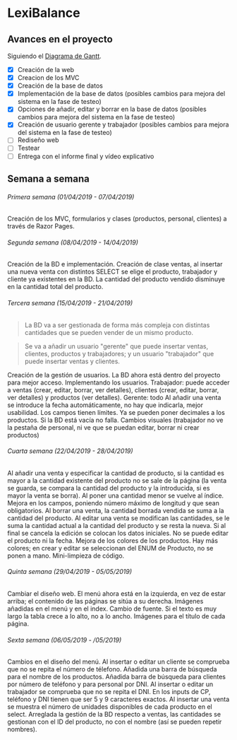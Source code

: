 # LexiBalance

## Avances en el proyecto
Siguiendo el [Diagrama de Gantt](https://ibb.co/X3kwp6w).
- [x] Creación de la web
- [x] Creacion de los MVC
- [x] Creación de la base de datos
- [x] Implementación de la base de datos (posibles cambios para mejora del sistema en la fase de testeo)
- [x] Opciones de añadir, editar y borrar en la base de datos (posibles cambios para mejora del sistema en la fase de testeo)
- [x] Creación de usuario gerente y trabajador (posibles cambios para mejora del sistema en la fase de testeo)
- [ ] Rediseño web
- [ ] Testear
- [ ] Entrega con el informe final y vídeo explicativo

## Semana a semana

###### Primera semana (01/04/2019 - 07/04/2019)
  Creación de los MVC, formularios y clases (productos, personal, clientes) a través de Razor Pages.
  
###### Segunda semana (08/04/2019 - 14/04/2019) 
  Creación de la BD e implementación. Creación de clase ventas, al insertar una nueva venta con distintos SELECT se elige el producto, trabajador y cliente ya existentes en la BD. La cantidad del producto vendido disminuye en la cantidad total del producto.
  
###### Tercera semana (15/04/2019 - 21/04/2019)
> La BD va a ser gestionada de forma más compleja con distintas cantidades que se pueden vender de un mismo producto.

> Se va a añadir un usuario "gerente" que puede insertar ventas, clientes, productos y trabajadores; y un usuario "trabajador" que puede insertar ventas y clientes.

  Creación de la gestión de usuarios. La BD ahora está dentro del proyecto para mejor acceso. Implementando los usuarios.
  Trabajador: puede acceder a ventas (crear, editar, borrar, ver detalles), clientes (crear, editar, borrar, ver detalles) y productos (ver detalles).
  Gerente: todo
  Al añadir una venta se introduce la fecha automáticamente, no hay que indicarla, mejor usabilidad. Los campos tienen límites. Ya se pueden poner decimales a los productos. Si la BD está vacía no falla. Cambios visuales (trabajador no ve la pestaña de personal, ni ve que se puedan editar, borrar ni crear productos)

###### Cuarta semana (22/04/2019 - 28/04/2019)
  Al añadir una venta y especificar la cantidad de producto, si la cantidad es mayor a la cantidad existente del producto no se sale de la página (la venta se guarda, se compara la cantidad del producto y la introducida, si es mayor la venta se borra). Al poner una cantidad menor se vuelve al índice.
  Mejora en los campos, poniendo número máximo de longitud y que sean obligatorios.
  Al borrar una venta, la cantidad borrada vendida se suma a la cantidad del producto.
  Al editar una venta se modifican las cantidades, se le suma la cantidad actual a la cantidad del producto y se resta la nueva. Si al final se cancela la edición se colocan los datos iniciales. No se puede editar el producto ni la fecha.
  Mejora de los colores de los productos. Hay más colores; en crear y editar se seleccionan del ENUM de Producto, no se ponen a mano.
  Mini-limpieza de código.

###### Quinta semana (29/04/2019 - 05/05/2019)
  Cambiar el diseño web. El menú ahora está en la izquierda, en vez de estar arriba; el contenido de las páginas se sitúa a su derecha.
  Imágenes añadidas en el menú y en el index. Cambio de fuente. Si el texto es muy largo la tabla crece a lo alto, no a lo ancho. Imágenes para el título de cada página.
  
###### Sexta semana (06/05/2019 - /05/2019)
  Cambios en el diseño del menú. 
  Al insertar o editar un cliente se comprueba que no se repita el número de télefono. Añadida una barra de búsqueda para el nombre de los productos. Añadida barra de búsqueda para clientes por número de teléfono y para personal por DNI. Al insertar o editar un trabajador se comprueba que no se repita el DNI. En los inputs de CP, teléfono y DNI tienen que ser 5 y 9 caracteres exactos. Al insertar una venta se muestra el número de unidades disponibles de cada producto en el select. Arreglada la gestión de la BD respecto a ventas, las cantidades se gestionan con el ID del producto, no con el nombre (así se pueden repetir nombres).
